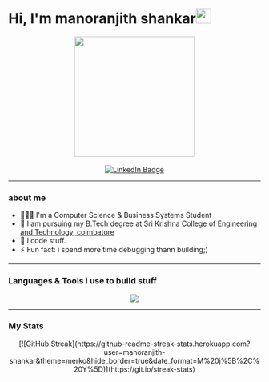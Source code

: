 ### <h1>Hi, I'm manoranjith shankar<img src="https://media.giphy.com/media/hvRJCLFzcasrR4ia7z/giphy.gif" width="30px"/></h1>
<div id="header" align="center">
  <img src="https://media.giphy.com/media/v1.Y2lkPTc5MGI3NjExdW5naGlvN2tjNHhldGNqNndlMnBkeGo5bTF5MGo3eG91eXJ6MjhsbCZlcD12MV9pbnRlcm5hbF9naWZfYnlfaWQmY3Q9Zw/QDjpIL6oNCVZ4qzGs7/giphy.gif" width="240"/>
</div>
<br/>
<div id="badges" align="center">
  <a href="https://www.linkedin.com/in/manoranjith-shankar">
    <img src="https://img.shields.io/badge/LinkedIn-blue?style=for-the-badge&logo=linkedin&logoColor=white" alt="LinkedIn Badge"/>
  </a>
</div>

---

### about me
- 👨🏻‍💻 I'm a Computer Science & Business Systems Student
- 🏫 I am pursuing my B.Tech degree at [Sri Krishna College of Engineering and Technology, coimbatore](https://skcet.ac.in/)
- 🚀 I code stuff.
- ⚡ Fun fact: i spend more time debugging thann building;)

---

### Languages & Tools i use to build stuff
<div>
  <p align="center">
  <a href="">
    <img src="https://skillicons.dev/icons?i=nextjs,react,tailwind,js,ts,solidity,java,nodejs,ipfs,git,figma,ai,cypress," />
  </a>
</p>
</div>

---

### My Stats
<div align="center">
  [![GitHub Streak](https://github-readme-streak-stats.herokuapp.com?user=manoranjith-shankar&theme=merko&hide_border=true&date_format=M%20j%5B%2C%20Y%5D)](https://git.io/streak-stats)
</div>